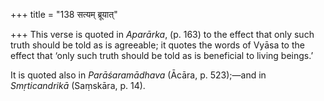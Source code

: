 +++
title = "138 सत्यम् ब्रूयात्"

+++
This verse is quoted in *Aparārka*, (p. 163) to the effect that only
such truth should be told as is agreeable; it quotes the words of Vyāsa
to the effect that ‘only such truth should be told as is beneficial to
living beings.’

It is quoted also in *Parāśaramādhava* (Ācāra, p. 523);—and in
*Smṛticandrikā* (Saṃskāra, p. 14).


